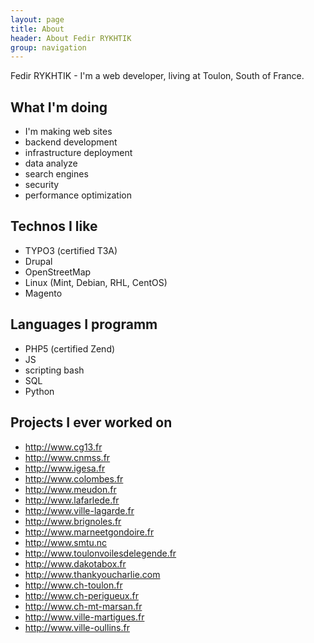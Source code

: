 ```yaml
---
layout: page
title: About
header: About Fedir RYKHTIK
group: navigation
---
```


Fedir RYKHTIK - I'm a web developer, living at Toulon, South of France.

## What I'm doing

* I'm making web sites
 * backend development
 * infrastructure deployment
 * data analyze
 * search engines
 * security
 * performance optimization

## Technos I like

* TYPO3 (certified T3A)
* Drupal
* OpenStreetMap
* Linux (Mint, Debian, RHL, CentOS)
* Magento

## Languages I programm

* PHP5 (certified Zend)
* JS
* scripting bash
* SQL
* Python

## Projects I ever worked on

* http://www.cg13.fr
* http://www.cnmss.fr
* http://www.igesa.fr
* http://www.colombes.fr
* http://www.meudon.fr
* http://www.lafarlede.fr
* http://www.ville-lagarde.fr
* http://www.brignoles.fr
* http://www.marneetgondoire.fr
* http://www.smtu.nc
* http://www.toulonvoilesdelegende.fr
* http://www.dakotabox.fr
* http://www.thankyoucharlie.com
* http://www.ch-toulon.fr
* http://www.ch-perigueux.fr
* http://www.ch-mt-marsan.fr
* http://www.ville-martigues.fr
* http://www.ville-oullins.fr


